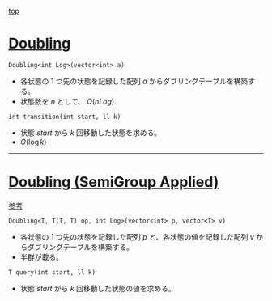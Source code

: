 [top](../README.md)

# [Doubling](./dbl.hpp)

`Doubling<int Log>(vector<int> a)`
- 各状態の 1 つ先の状態を記録した配列 $a$ からダブリングテーブルを構築する。
- 状態数を $n$ として、 $O(n Log)$

`int transition(int start, ll k)`
- 状態 $start$ から $k$ 回移動した状態を求める。
- $O(\log{k})$

---

# [Doubling (SemiGroup Applied)](./dbl2.hpp)

[参考](https://atcoder.jp/contests/ABC175/editorial/4722)

`Doubling<T, T(T, T) op, int Log>(vector<int> p, vector<T> v)`
- 各状態の 1 つ先の状態を記録した配列 $p$ と、各状態の値を記録した配列 $v$ からダブリングテーブルを構築する。
- 半群が載る。

`T query(int start, ll k)`
- 状態 $start$ から $k$ 回移動した状態の値を求める。